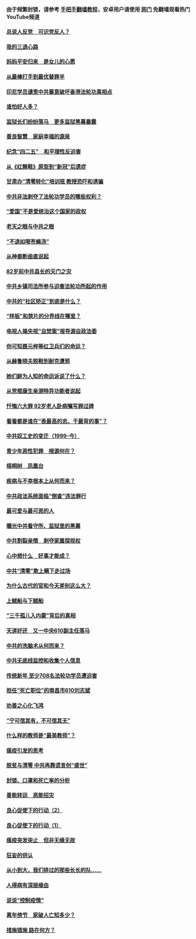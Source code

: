 #### 由于频繁封锁，请参考 [手把手翻墙教程](https://github.com/gfw-breaker/guides/wiki/)，安卓用户请使用 [网门](https://github.com/gfw-breaker/nogfw/blob/master/dl.md?t=05011301) 免翻墙观看热门YouTube频道 

#### [总说人反党　可识党反人？](../pages/19/423820.md?t=05011301) 

#### [我的三退心路](../pages/19/423876.md?t=05011301) 

#### [妈妈平安归来　是女儿的心愿](../pages/19/423947.md?t=05011301) 

#### [从最棒打手到最优替罪羊](../pages/19/423819.md?t=05011301) 

#### [印尼学员谴责中共蓄意破坏香港法轮功真相点](../pages/19/423902.md?t=05011301) 

#### [谁怕好人多？](../pages/19/423774.md?t=05011301) 

#### [监狱长们纷纷落马　更多监狱黑幕暴露](../pages/19/423787.md?t=05011301) 

#### [善良智慧　家庭幸福的源泉](../pages/19/423632.md?t=05011301) 

#### [纪念“四二五”　和平理性反迫害](../pages/19/423660.md?t=05011301) 

#### [从《红舞鞋》原型到“新冠”后遗症](../pages/19/423509.md?t=05011301) 

#### [甘肃办“清零转化”培训班 教授恐吓和诱骗](../pages/19/423498.md?t=05011301) 

#### [中共非法剥夺了法轮功学员的哪些权利？](../pages/19/423392.md?t=05011301) 

#### [“爱国”不是爱统治这个国家的政权](../pages/19/423029.md?t=05011301) 

#### [老天之眼与中共之眼](../pages/19/423378.md?t=05011301) 

#### [“不退如喝苍蝇汤”](../pages/19/423287.md?t=05011301) 

#### [从神兽断曲直说起](../pages/19/423201.md?t=05011301) 

#### [82岁前中共县长的灭门之灾](../pages/19/423055.md?t=05011301) 

#### [中共乡镇司法所参与迫害法轮功所起的作用](../pages/19/423064.md?t=05011301) 

#### [中共的“社区矫正”到底是什么？](../pages/19/422870.md?t=05011301) 

#### [“样板”和禁片的分界线在哪里？](../pages/19/422704.md?t=05011301) 

#### [电视人揭央视“自焚案”报导源自政法委](../pages/19/422770.md?t=05011301) 

#### [你可知聂元梓等红卫兵们的命运？](../pages/19/422848.md?t=05011301) 

#### [从赫鲁晓夫脱鞋到耐克遭邪](../pages/19/422826.md?t=05011301) 

#### [她们鲜为人知的命运诉说了什么？](../pages/19/422754.md?t=05011301) 

#### [从党棍康生亲测特异功能者说起](../pages/19/422657.md?t=05011301) 

#### [忏悔六大罪 92岁老人卧病嘱写罪过碑](../pages/19/422750.md?t=05011301) 

#### [看看都是谁在“表最高的忠、干最背的事”？](../pages/19/422703.md?t=05011301) 

#### [中共奴工史的变迁（1999-今）](../pages/19/422656.md?t=05011301) 

#### [青少年恶性犯罪　根源何在？](../pages/19/422449.md?t=05011301) 

#### [梧桐树　凤凰台](../pages/19/422442.md?t=05011301) 

#### [疾病与不幸根本上从何而来？](../pages/19/422438.md?t=05011301) 

#### [中共政法系统面临“倒查”违法罪行](../pages/19/422497.md?t=05011301) 

#### [最可爱与最可恶的人](../pages/19/422448.md?t=05011301) 

#### [曝光中共看守所、监狱里的黑幕](../pages/19/422390.md?t=05011301) 

#### [中共割裂亲情　剥夺家属探视权](../pages/19/422364.md?t=05011301) 

#### [心中想什么　好事才能成？](../pages/19/422318.md?t=05011301) 

#### [中共“清零”欺上瞒下走过场](../pages/19/422306.md?t=05011301) 

#### [为什么古代的官和今天差别这么大？](../pages/19/422228.md?t=05011301) 

#### [上贼船与下贼船](../pages/19/422276.md?t=05011301) 

#### [“三千孤儿入内蒙”背后的真相](../pages/19/422229.md?t=05011301) 

#### [天道好还　又一中央610副主任落马](../pages/19/422155.md?t=05011301) 

#### [中共的洗脑术从何而来？](../pages/19/422154.md?t=05011301) 

#### [中共无底线监控和收集个人信息](../pages/19/422039.md?t=05011301) 

#### [传统新年 至少708名法轮功学员遭迫害](../pages/19/421946.md?t=05011301) 

#### [担任“死亡职位”的南昌市610刘志斌](../pages/19/421957.md?t=05011301) 

#### [劝善之心化飞鸿](../pages/19/421164.md?t=05011301) 

#### [“宁可信其有，不可信其无”](../pages/19/421691.md?t=05011301) 

#### [什么样的教师是“最美教师”？](../pages/19/421755.md?t=05011301) 

#### [瘟疫引发的思考](../pages/19/421594.md?t=05011301) 

#### [脱贫与清零 中共再靠谎言创“盛世”](../pages/19/421590.md?t=05011301) 

#### [封锁、口罩和死亡率的分析](../pages/19/421495.md?t=05011301) 

#### [善能转运　恶能招灾](../pages/19/421334.md?t=05011301) 

#### [良心促使下的行动（2）](../pages/19/421361.md?t=05011301) 

#### [良心促使下的行动（1）](../pages/19/421302.md?t=05011301) 

#### [瘟疫突发突止　但非无缘无故](../pages/19/421281.md?t=05011301) 

#### [狂妄的供认](../pages/19/421199.md?t=05011301) 

#### [从小到大，我们排过的那些长长的队……](../pages/19/421243.md?t=05011301) 

#### [人得病有深层缘由](../pages/19/420864.md?t=05011301) 

#### [说说“控制疫情”](../pages/19/420831.md?t=05011301) 

#### [离年傍节　家破人亡知多少？](../pages/19/420563.md?t=05011301) 

#### [措施错施  路在何方？](../pages/19/420076.md?t=05011301) 

